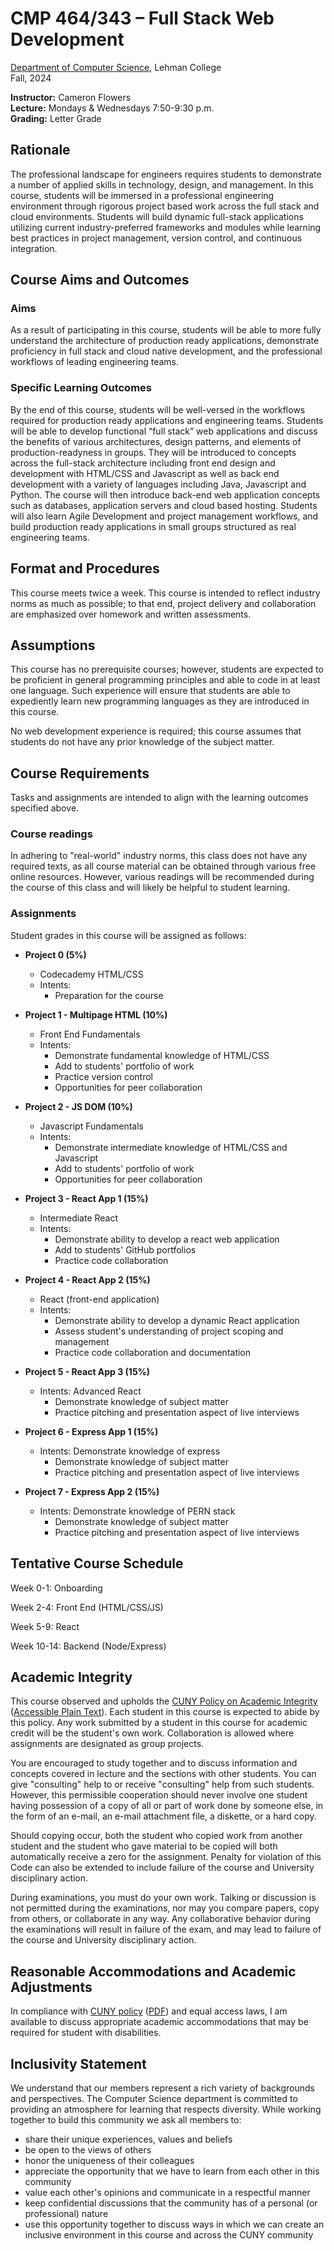 # CMP 464/343 – Full Stack Web Development

[Department of Computer Science](http://lehman.edu/academics/mathematics-computer-science/index.php), Lehman College  
Fall, 2024

**Instructor:** Cameron Flowers  
**Lecture:** Mondays & Wednesdays 7:50-9:30 p.m.  
**Grading:** Letter Grade

## Rationale

The professional landscape for engineers requires students to demonstrate a number of applied skills in technology, design, and management. In this course, students will be immersed in a professional engineering environment through rigorous project based work across the full stack and cloud environments. Students will build dynamic full-stack applications utilizing current industry-preferred frameworks and modules while learning best practices in project management, version control, and continuous integration.

## Course Aims and Outcomes

### Aims

As a result of participating in this course, students will be able to more fully understand the architecture of production ready applications, demonstrate proficiency in full stack and cloud native development, and the professional workflows of leading engineering teams.

### Specific Learning Outcomes

By the end of this course, students will be well-versed in the workflows required for production ready applications and engineering teams. Students will be able to develop functional “full stack” web applications and discuss the benefits of various architectures, design patterns, and elements of production-readyness in groups. They will be introduced to concepts across the full-stack architecture including front end design and development with HTML/CSS and Javascript as well as back end development with a variety of languages including Java, Javascript and Python. The course will then introduce back-end web application concepts such as databases, application servers and cloud based hosting. Students will also learn Agile Development and project management workflows, and build production ready applications in small groups structured as real engineering teams.

## Format and Procedures

This course meets twice a week. This course is intended to reflect industry norms as much as possible; to that end, project delivery and collaboration are emphasized over homework and written assessments.

## Assumptions

This course has no prerequisite courses; however, students are expected to be proficient in general programming principles and able to code in at least one language. Such experience will ensure that students are able to expediently learn new programming languages as they are introduced in this course.

No web development experience is required; this course assumes that students do not have any prior knowledge of the subject matter.

## Course Requirements

Tasks and assignments are intended to align with the learning outcomes specified above.

### Course readings

In adhering to "real-world" industry norms, this class does not have any required texts, as all course material can be obtained through various free online resources. However, various readings will be recommended during the course of this class and will likely be helpful to student learning.

### Assignments

Student grades in this course will be assigned as follows:

<!--- **Participation (50%)**

  - Intents:

    - Reinforce lecture content
    - Practice writing code
    - Learn to collaborate with other engineers

- **Weekly Git Commits (15%)**
  - Intents:
    - Practice using GitHub (delivery/submission vehicle)

* **Weekly Standups (15%)**

  - Intents:
    - Practice working in AGILE workflows with team and management

* **Project Delivery (20%)**
  - Intents:
    - Ensuring professionalism in submitting work in a timely and organized fashion
-->

- **Project 0 (5%)**
  - Codecademy HTML/CSS
  - Intents:
    - Preparation for the course
    
- **Project 1 - Multipage HTML (10%)**
  - Front End Fundamentals
  - Intents:
    - Demonstrate fundamental knowledge of HTML/CSS
    - Add to students' portfolio of work
    - Practice version control
    - Opportunities for peer collaboration

- **Project 2 - JS DOM (10%)**
  - Javascript Fundamentals
  - Intents:
    - Demonstrate intermediate knowledge of HTML/CSS and Javascript
    - Add to students' portfolio of work
    - Opportunities for peer collaboration

- **Project 3 - React App 1 (15%)**
  - Intermediate React
  - Intents:
    - Demonstrate ability to develop a react web application
    - Add to students' GitHub portfolios
    - Practice code collaboration

- **Project 4 - React App 2 (15%)**
  - React (front-end application)
  - Intents:
    - Demonstrate ability to develop a dynamic React application
    - Assess student's understanding of project scoping and management
    - Practice code collaboration and documentation

- **Project 5 - React App 3 (15%)**
  - Intents: Advanced React
    - Demonstrate knowledge of subject matter
    - Practice pitching and presentation aspect of live interviews
 
- **Project 6 - Express App 1 (15%)**
  - Intents: Demonstrate knowledge of express
    - Demonstrate knowledge of subject matter
    - Practice pitching and presentation aspect of live interviews

- **Project 7 - Express App 2 (15%)**
  - Intents: Demonstrate knowledge of PERN stack
    - Demonstrate knowledge of subject matter
    - Practice pitching and presentation aspect of live interviews 

## Tentative Course Schedule
Week 0-1: Onboarding

Week 2-4: Front End (HTML/CSS/JS)

Week 5-9: React

Week 10-14: Backend (Node/Express)

<!-- | Lecture | Date | Content | Readings | Assigned | Due |
| ------- | ------- | ---------------------------------------- | ---------------------------- | ---------------------------------- | -------------------------------------- |
| 1       | Week 1  | Intro                                    | --                           | --                                 | --                                     |
| 2       | Week 2  | Fundamentals of JavaScript Pt. 1         |
| 3       | Week 3  | Fundamentals of JavaScript Pt. 2         | --                           |
| 4       | Week 4  | Intro to React.JS Pt. 1                  | [React](https://reactjs.org) | [HW1](./hw1/README.md)             | --                                     |
| 5       | Week 5  | Intro to React.JS Pt. 2                  | --                           | --                                 | HW 1 Due                               |
| 6       | Week 6  | Fundamentals of React                    | --                           | [HW2](./hw2/README.md)             |
| 7       | Week 7  | Fundamentals of React                    | --                           | --                                 | HW2 Due                                |
| 8       | Week 8  | Conditional Rendering with State & Props | --                           | [HW3](./hw3/README.md)             | --                                     |
| 9       | Week 9  | Styling in React                         | --                           | [HW3](./hw3/README.md)             | --                                     |
| 10      | Week 10 | Navigation with React-Router             | --                           | --                                 | --                                     | HW 3 Due |
| 11      | Week 11 | External Modules                         | --                           | --                                 |                                        | -- |
| 12      | Week 12 | Async-Await & Fetch                      | --                           | --                                 | [PROJ 1](./proj1/README.md)            |
| 13      | Week 13 | Redux                                    | --                           | [Final Project](./final/README.md) | --                                     |
| 14      | Week 14 | Cloud Databases                          | --                           | [Final Project](./final/README.md) | --                                     |
| 15      | Week 15 | [Final Project](./final/README.md)       |
| 16      | Week 16 | [Final Project](./final/README.md)       | --                           | --                                 | [Final Project](./final/README.md) Due |
| --      | TBA     | --                                       | --                           | --                                 | Final Showcase                         | -->

## Academic Integrity

This course observed and upholds the [CUNY Policy on Academic Integrity](http://www.lehman.edu/lehman/about/policies_pdf/CUNYAcademicIntegrityPolicy.pdf) ([Accessible Plain Text](http://www.lehman.edu/lehman/about/policies_pdf/CUNYAcademicIntegrityPolicy.txt)). Each student in this course is expected to abide by this policy. Any work submitted by a student in this course for academic credit will be the student's own work. Collaboration is allowed where assignments are designated as group projects.

You are encouraged to study together and to discuss information and concepts covered in lecture and the sections with other students. You can give "consulting" help to or receive "consulting" help from such students. However, this permissible cooperation should never involve one student having possession of a copy of all or part of work done by someone else, in the form of an e-mail, an e-mail attachment file, a diskette, or a hard copy.

Should copying occur, both the student who copied work from another student and the student who gave material to be copied will both automatically receive a zero for the assignment. Penalty for violation of this Code can also be extended to include failure of the course and University disciplinary action.

During examinations, you must do your own work. Talking or discussion is not permitted during the examinations, nor may you compare papers, copy from others, or collaborate in any way. Any collaborative behavior during the examinations will result in failure of the exam, and may lead to failure of the course and University disciplinary action.

## Reasonable Accommodations and Academic Adjustments

In compliance with [CUNY policy](http://www2.cuny.edu/about/administration/offices/legal-affairs/policies-procedures/reasonable-accommodations-and-academic-adjustments/) ([PDF](http://www2.cuny.edu/wp-content/uploads/sites/4/page-assets/about/administration/offices/legal-affairs/policies-procedures/reasonable-accommodations-and-academic-adjustments/Procedures-for-Implementing-Reasonable-Accommodations-9.21.2016.pdf)) and equal access laws, I am available to discuss appropriate academic accommodations that may be required for student with disabilities.

## Inclusivity Statement

We understand that our members represent a rich variety of backgrounds and perspectives. The Computer Science department is committed to providing an atmosphere for learning that respects diversity. While working together to build this community we ask all members to:

- share their unique experiences, values and beliefs
- be open to the views of others
- honor the uniqueness of their colleagues
- appreciate the opportunity that we have to learn from each other in this community
- value each other's opinions and communicate in a respectful manner
- keep confidential discussions that the community has of a personal (or professional) nature
- use this opportunity together to discuss ways in which we can create an inclusive environment in this course and across the CUNY community
